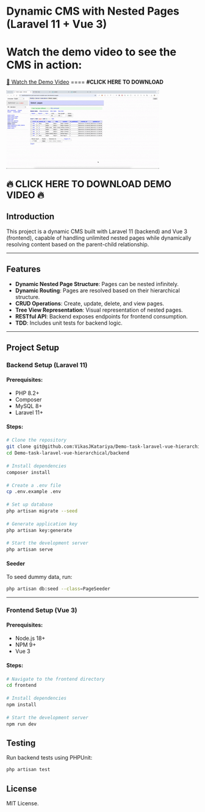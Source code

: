 # Dynamic CMS with Nested Pages (Laravel 11 + Vue 3)

# Watch the demo video to see the CMS in action:
[🎥 Watch the Demo Video](./laravel-vue-tree-demo.mov) ==== **#CLICK HERE TO DOWNLOAD**

[![Watch the Demo Video](./laravel-vue-tree-demo1.gif)](./laravel-vue-tree-demo.mov)

### <a href="./laravel-vue-tree-demo.mov" style="font-size: 24px; font-weight: bold; text-decoration: none;">🔥 CLICK HERE TO DOWNLOAD DEMO VIDEO 🔥</a>

## Introduction
This project is a dynamic CMS built with Laravel 11 (backend) and Vue 3 (frontend), capable of handling unlimited nested pages while dynamically resolving content based on the parent-child relationship.

---

## Features
- **Dynamic Nested Page Structure**: Pages can be nested infinitely.
- **Dynamic Routing**: Pages are resolved based on their hierarchical structure.
- **CRUD Operations**: Create, update, delete, and view pages.
- **Tree View Representation**: Visual representation of nested pages.
- **RESTful API**: Backend exposes endpoints for frontend consumption.
- **TDD**: Includes unit tests for backend logic.

---

## Project Setup

### Backend Setup (Laravel 11)

#### Prerequisites:
- PHP 8.2+
- Composer
- MySQL 8+
- Laravel 11+

#### Steps:
```bash
# Clone the repository
git clone git@github.com:VikasJKatariya/Demo-task-laravel-vue-hierarchical.git
cd Demo-task-laravel-vue-hierarchical/backend

# Install dependencies
composer install

# Create a .env file
cp .env.example .env

# Set up database
php artisan migrate --seed

# Generate application key
php artisan key:generate

# Start the development server
php artisan serve
```

#### Seeder
To seed dummy data, run:
```bash
php artisan db:seed --class=PageSeeder
```

---

### Frontend Setup (Vue 3)

#### Prerequisites:
- Node.js 18+
- NPM 9+
- Vue 3

#### Steps:
```bash
# Navigate to the frontend directory
cd frontend

# Install dependencies
npm install

# Start the development server
npm run dev
```


## Testing
Run backend tests using PHPUnit:
```bash
php artisan test
```


## License
MIT License.

